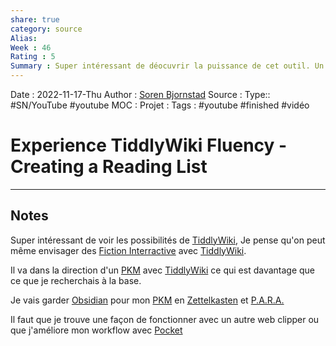 ```yaml
---
share: true 
category: source
Alias:
Week : 46
Rating : 5
Summary : Super intéressant de déocuvrir la puissance de cet outil. Un peu en dehors de ce que je pensais faire (web clipping) mais donne envie d'utiliser cet outil pour des Fictions Interractives
---
```

Date : 2022-11-17-Thu
Author : [Soren Bjornstad](Soren%20Bjornstad.md)
Source : 
Type:: #SN/YouTube  #youtube 
MOC :
Projet : 
Tags : #youtube #finished  #vidéo 

# Experience TiddlyWiki Fluency - Creating a Reading List


***

## Notes

Super intéressant de voir les possibilités de [TiddlyWiki](TiddlyWiki.md), Je pense qu'on peut même envisager des [Fiction Interractive](Fiction%20Interractive.md) avec [TiddlyWiki](TiddlyWiki.md).

Il va dans la direction d'un [PKM](../seeds/PKM.md) avec [TiddlyWiki](TiddlyWiki.md) ce qui est davantage que ce que je recherchais à la base. 

Je vais garder [Obsidian](Obsidian.md) pour mon [PKM](../seeds/PKM.md) en [Zettelkasten](M%C3%A9thode%20Zettelkasten.md) et [P.A.R.A.](P.A.R.A..md) 

Il faut que je trouve une façon de fonctionner avec un autre web clipper ou que j'améliore mon workflow avec [Pocket](Pocket.md)

